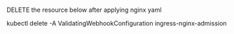 ####

DELETE the resource below after applying nginx yaml

kubectl delete -A ValidatingWebhookConfiguration ingress-nginx-admission

